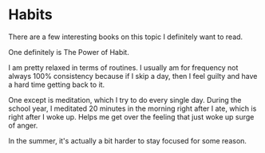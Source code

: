 # Habits

There are a few interesting books on this topic I definitely want to read. 

One definitely is The Power of Habit. 

I am pretty relaxed in terms of routines. I usually am for frequency not always 100% consistency because if I skip a day, then I feel guilty and have a hard time getting back to it.

One except is meditation, which I try to do every single day. During the school year, I meditated 20 minutes in the morning right after I ate, which is right after I woke up. Helps me get over the feeling that just woke up surge of anger. 

In the summer, it's actually a bit harder to stay focused for some reason. 

